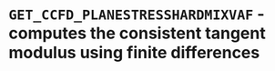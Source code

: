 # `GET_CCFD_PLANESTRESSHARDMIXVAF` - computes the consistent tangent modulus using finite differences
